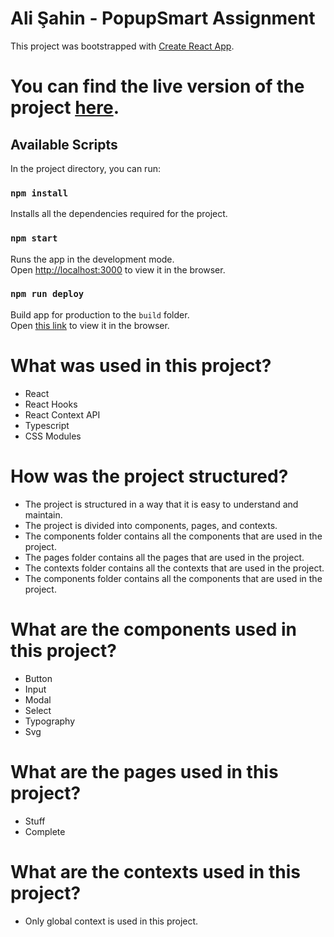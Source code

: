 # Ali Şahin - PopupSmart Assignment

This project was bootstrapped with [Create React App](https://github.com/facebook/create-react-app).

# You can find the live version of the project [here](https://alisahindev.github.io/popupsmart-assignment/).

## Available Scripts

In the project directory, you can run:

### `npm install`

Installs all the dependencies required for the project.

### `npm start`

Runs the app in the development mode.\
Open [http://localhost:3000](http://localhost:3000) to view it in the browser.

### `npm run deploy`

Build app for production to the `build` folder.\
Open [this link](https://alisahindev.github.io/popupsmart-assignment/) to view it in the browser.

# What was used in this project?

- React
- React Hooks
- React Context API
- Typescript
- CSS Modules

# How was the project structured?

- The project is structured in a way that it is easy to understand and maintain.
- The project is divided into components, pages, and contexts.
- The components folder contains all the components that are used in the project.
- The pages folder contains all the pages that are used in the project.
- The contexts folder contains all the contexts that are used in the project.
- The components folder contains all the components that are used in the project.

# What are the components used in this project?

- Button
- Input
- Modal
- Select
- Typography
- Svg

# What are the pages used in this project?

- Stuff
- Complete

# What are the contexts used in this project?

- Only global context is used in this project.
